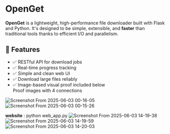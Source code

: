 # OpenGet

**OpenGet** is a lightweight, high-performance file downloader built with Flask and Python. It's designed to be simple, extensible, and **faster** than traditional tools thanks to efficient I/O and parallelism.

## 🚀 Features

- ✅ RESTful API for download jobs
- ✅ Real-time progress tracking 
- ✅ Simple and clean web UI
- ✅ Download large files reliably
- ✅ Image-based visual proof included below
  <summary>Proof images with 4 connections</summary>    
![Screenshot From 2025-06-03 00-16-05](https://github.com/user-attachments/assets/0bc0c3a7-0ef6-495b-9ec7-ae6a973a9b04)
![Screenshot From 2025-06-03 00-15-26](https://github.com/user-attachments/assets/b210dcb3-f28c-4557-8d82-12ba0dd7a9d5)

**website** : python web_app.py
![Screenshot From 2025-06-03 14-19-38](https://github.com/user-attachments/assets/ea65600b-f378-4ca4-bbe9-613848d67d5d)
![Screenshot From 2025-06-03 14-19-59](https://github.com/user-attachments/assets/793ee522-a303-4e7c-b081-31493db78b61)
![Screenshot From 2025-06-03 14-20-03](https://github.com/user-attachments/assets/4977dd42-ae12-4846-a9a3-1e564a5ba4de)

